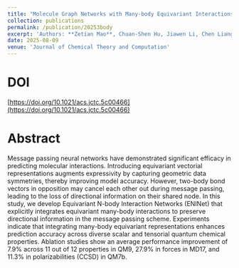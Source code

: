 ```yaml
---
title: "Molecule Graph Networks with Many-body Equivariant Interactions"
collection: publications
permalink: /publication/20253body
excerpt: 'Authors: **Zetian Mao**, Chuan-Shen Hu, Jiawen Li, Chen Liang, Diptesh Das, Masato Sumita, Kelin Xia, Koji Tsuda'
date: 2025-08-09
venue: 'Journal of Chemical Theory and Computation'
---
```


# DOI

[https://doi.org/10.1021/acs.jctc.5c00466](https://doi.org/10.1021/acs.jctc.5c00466)

# Abstract

Message passing neural networks have demonstrated significant efficacy in predicting molecular interactions. Introducing equivariant vectorial representations augments expressivity by capturing geometric data symmetries, thereby improving model accuracy. However, two-body bond vectors in opposition may cancel each other out during message passing, leading to the loss of directional information on their shared node. In this study, we develop Equivariant N-body Interaction Networks (ENINet) that explicitly integrates equivariant many-body interactions to preserve directional information in the message passing scheme. Experiments indicate that integrating many-body equivariant representations enhances prediction accuracy across diverse scalar and tensorial quantum chemical properties. Ablation studies show an average performance improvement of 7.9% across 11 out of 12 properties in QM9, 27.9% in forces in MD17, and 11.3% in polarizabilities (CCSD) in QM7b.